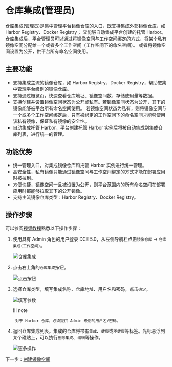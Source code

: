 # 仓库集成(管理员)

仓库集成(管理员)是集中管理平台镜像仓库的入口，既支持集成外部镜像仓库，如 Harbor Registry、Docker Registry；
又能够自动集成平台创建的托管 Harbor。仓库集成后，平台管理员可以通过将镜像空间与工作空间绑定的方式，将某个私有镜像空间分配给一个或者多个工作空间（工作空间下的命名空间）。
或者将镜像空间设置为公开，供平台所有命名空间使用。

## 主要功能

- 支持集成主流的镜像仓库，如 Harbor Registry、Docker Registry，帮助您集中管理平台级别的镜像仓库。
- 支持通过概览页，快速查看仓库地址、镜像空间数、存储使用量等数据。
- 支持创建并设置镜像空间状态为公开或私有。若镜像空间状态为公开，其下的镜像能够被平台所有命名空间使用。
  若镜像空间状态为私有，则将镜像空间与一个或多个工作空间绑定后，只有被绑定的工作空间下的命名空间才能够使用该私有镜像，保证私有镜像的安全性。
- 自动集成托管 Harbor，平台创建托管 Harbor 实例后将被自动集成到集成仓库列表，进行统一的管理。

## 功能优势

- 统一管理入口，对集成镜像仓库和托管 Harbor 实例进行统一管理。
- 高安全性，私有镜像只能通过镜像空间与工作空间绑定的方式才能在部署应用时被拉到。
- 方便快捷，镜像空间一旦被设置为公开，则平台范围内的所有命名空间在部署应用时都能够拉取其下的公开镜像。
- 支持主流镜像仓库类型：Harbor Registry、Docker Registry。

## 操作步骤

可以参阅[视频教程](../../videos/kangaroo.md#_3)熟悉以下操作步骤：

1. 使用具有 Admin 角色的用户登录 DCE 5.0，从左侧导航栏点击`镜像仓库` -> `仓库集成(工作空间)`。

    ![仓库集成](https://docs.daocloud.io/daocloud-docs-images/docs/kangaroo/images/integrated01.png)

1. 点击右上角的`仓库集成`按钮。

    ![点击按钮](https://docs.daocloud.io/daocloud-docs-images/docs/kangaroo/images/integrated02.png)

1. 选择仓库类型，填写集成名称、仓库地址、用户名和密码，点击`确定`。

    ![填写参数](https://docs.daocloud.io/daocloud-docs-images/docs/kangaroo/images/integrated03.png)

    !!! note

        对于 Harbor 仓库，必须提供 Admin 级别的用户名/密码。

1. 返回仓库集成列表。集成的仓库将带有`集成`、`健康`或`不健康`等标签。光标悬浮到某个磁贴上，可以执行`删除集成`、`编辑`等操作。

    ![更多操作](https://docs.daocloud.io/daocloud-docs-images/docs/kangaroo/images/integrated04.png)

下一步：[创建镜像空间](registry-space.md)
